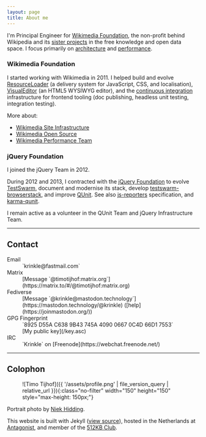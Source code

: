 ```yaml
---
layout: page
title: About me
---
```


I'm Principal Engineer for [Wikimedia Foundation](https://www.wikimedia.org/), the non-profit behind Wikipedia and its [sister projects](https://meta.wikimedia.org/wiki/Our_projects) in the free knowledge and open data space. I focus primarily on [architecture](https://www.mediawiki.org/wiki/Architecture_committee) and [performance](https://performance.wikimedia.org/).

### Wikimedia Foundation

I started working with Wikimedia in 2011. I helped build and evolve [ResourceLoader](https://www.mediawiki.org/wiki/ResourceLoader/Architecture) (a delivery system for JavaScript, CSS, and localisation), [VisualEditor](https://github.com/wikimedia/VisualEditor/) (an HTML5 WYSIWYG editor), and the [continuous integration](https://www.mediawiki.org/wiki/Continuous_integration) infrastructure for frontend tooling (doc publishing, headless unit testing, integration testing).

More about:
* [Wikimedia Site Infrastructure](https://wikitech.wikimedia.org/wiki/MediaWiki_at_WMF)
* [Wikimedia Open Source](https://doc.wikimedia.org/)
* [Wikimedia Performance Team](https://www.mediawiki.org/wiki/Wikimedia_Performance_Team)

### jQuery Foundation

I joined the jQuery Team in 2012.

During 2012 and 2013, I contracted with the [jQuery Foundation](https://jquery.org/team/) to evolve [TestSwarm](https://github.com/jquery/testswarm), document and modernise its stack, develop [testswarm-browserstack](https://github.com/clarkbox/testswarm-browserstack), and improve [QUnit](https://qunitjs.com/about/). See also [js-reporters](https://github.com/js-reporters/js-reporters) specification, and [karma-qunit](https://github.com/karma-runner/karma-qunit).

I remain active as a volunteer in the QUnit Team and jQuery Infrastructure Team.

-------

## Contact

<dl>
<dt>Email</dt>
<dd markdown="span">`krinkle@fastmail.com`</dd>
<dt>Matrix</dt>
<dd markdown="span">[Message `@timotijhof:matrix.org`](https://matrix.to/#/@timotijhof:matrix.org)</dd>
<dt>Fediverse</dt>
<dd markdown="span">[Message `@krinkle@mastodon.technology`](https://mastodon.technology/@krinkle) ([help](https://joinmastodon.org/))</dd>
<dt>GPG Fingerprint</dt>
<dd markdown="span">`8925 D55A C638 9B43 745A  4090 0667 0C4D 66D1 7553`<br>[My public key](/key.asc)</dd>
<dt>IRC</dt>
<dd markdown="span">`Krinkle` on [Freenode](https://webchat.freenode.net/)</dd>
</dl>

-------

## Colophon

<figure markdown="block">
![Timo Tijhof]({{ '/assets/profile.png' | file_version_query | relative_url }}){:class="no-filter" width="150" height="150" style="max-height: 150px;"}
</figure>

Portrait photo by [Niek Hidding](http://www.nhphotosholland.nl/).

This website is built with Jekyll ([view source](https://github.com/Krinkle/timotijhof.net)), hosted in the Netherlands at [Antagonist](https://antagonist.nl/), and member of the [512KB Club](https://512kb.club/).
